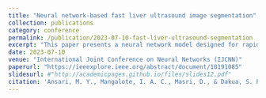 ```yaml
---
title: "Neural network-based fast liver ultrasound image segmentation"
collection: publications
category: conference
permalink: /publication/2023-07-10-fast-liver-ultrasound-segmentation
excerpt: "This paper presents a neural network model designed for rapid and accurate liver ultrasound image segmentation, enhancing clinical workflow efficiency."
date: 2023-07-10
venue: "International Joint Conference on Neural Networks (IJCNN)"
paperurl: "https://ieeexplore.ieee.org/abstract/document/10191085"
slidesurl: #"http://academicpages.github.io/files/slides12.pdf"
citation: 'Ansari, M. Y., Mangalote, I. A. C., Masri, D., & Dakua, S. P. (2023). Neural network-based fast liver ultrasound image segmentation. In <i>2023 International Joint Conference on Neural Networks (IJCNN)</i>.'
---
```

